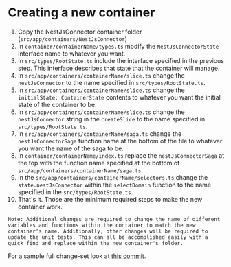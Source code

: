 # Creating a new container

1. Copy the NestJsConnector container folder (`src/app/containers/NestJsConnector`)
2. In `container/containerName/types.ts` modify the `NestJsConnectorState` interface name to whatever you want.
3. In `src/types/RootState.ts` include the interface specified in the previous step. This interface describes that state that the container will manage.
4. In `src/app/containers/containerName/slice.ts` change the `nestJsConnector` to the name specified in `src/types/RootState.ts`.
5. In `src/app/containers/containerName/slice.ts` change the `initialState: ContainerState` contents to whatever you want the initial state of the container to be.
6. In `src/app/containers/containerName/slice.ts` change the `nestJsConnector` string in the `createSlice` to the name specified in `src/types/RootState.ts`.
7. In `src/app/containers/containerName/saga.ts` change the `nestJsConnectorSaga` function name at the bottom of the file to whatever you want the name of the saga to be.
8. In `container/containerName/index.ts` replace the `nestJsConnectorSaga` at the top with the function name specified at the bottom of `src/app/containers/containerName/saga.ts`.
9. In the `src/app/containers/containerName/selectors.ts` change the `state.nestJsConnector` within the `selectDomain` function to the name specified in the `src/types/RootState.ts`.
10. That's it. Those are the minimum required steps to make the new container work.

```text
Note: Additional changes are required to change the name of different variables and functions within the container to match the new container's name. Additionally, other changes will be required to update the unit tests. This can all be accomplished easily with a quick find and replace within the new container's folder.
```

For a sample full change-set look at [this commit](https://github.com/viiqswim/reactive-nest-boilerplate/commit/e1e152b2d303bd71737646387b552f0ea17cf7c1).